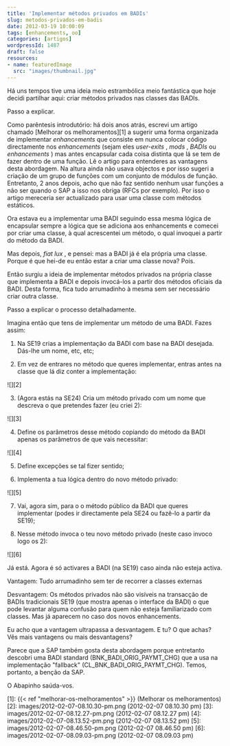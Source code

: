 ```yaml
---
title: 'Implementar métodos privados em BADIs'
slug: metodos-privados-em-badis
date: 2012-03-19 10:00:09
tags: [enhancements, oo]
categories: [artigos]
wordpressId: 1487
draft: false
resources:
- name: featuredImage
  src: "images/thumbnail.jpg"
---
```

Há uns tempos tive uma ideia meio estrambólica meio fantástica que hoje decidi partilhar aqui: criar métodos privados nas classes das BADIs.

Passo a explicar.

<!--more-->

Como parêntesis introdutório: há dois anos atrás, escrevi um artigo chamado [Melhorar os melhoramentos][1] a sugerir uma forma organizada de implementar _enhancements_ que consiste em nunca colocar código directamente nos _enhancements_ (sejam eles _user-exits_ , _mods_ , _BADIs_ ou _enhancements_ ) mas antes encapsular cada coisa distinta que lá se tem de fazer dentro de uma função. Lê o artigo para entenderes as vantagens desta abordagem. Na altura ainda não usava objectos e por isso sugeri a criação de um grupo de funções com um conjunto de módulos de função. Entretanto, 2 anos depois, acho que não faz sentido nenhum usar funções a não ser quando o SAP a isso nos obriga (RFCs por exemplo). Por isso o artigo mereceria ser actualizado para usar uma classe com métodos estáticos.

Ora estava eu a implementar uma BADI seguindo essa mesma lógica de encapsular sempre a lógica que se adiciona aos enhancements e comecei por criar uma classe, à qual acrescentei um método, o qual invoquei a partir do método da BADI.

Mas depois, _fiat lux_ , e pensei: mas a BADI já é ela própria uma classe. Porque é que hei-de eu então estar a criar uma classe nova? Pois.

Então surgiu a ideia de implementar métodos privados na própria classe que implementa a BADI e depois invocá-los a partir dos métodos oficiais da BADI. Desta forma, fica tudo arrumadinho à mesma sem ser necessário criar outra classe.

Passo a explicar o processo detalhadamente.

Imagina então que tens de implementar um método de uma BADI. Fazes assim:

  1. Na SE19 crias a implementação da BADI com base na BADI desejada. Dás-lhe um nome, etc, etc;

  2. Em vez de entrares no método que queres implementar, entras antes na classe que lá diz conter a implementação:

![][2]

  3. (Agora estás na SE24) Cria um método privado com um nome que descreva o que pretendes fazer (eu criei 2):

![][3]

  4. Define os parâmetros desse método copiando do método da BADI apenas os parâmetros de que vais necessitar:

![][4]

  5. Define excepções se tal fizer sentido;

  6. Implementa a tua lógica dentro do novo método privado:

![][5]

  7. Vai, agora sim, para o o método público da BADI que queres implementar (podes ir directamente pela SE24 ou fazê-lo a partir da SE19);

  8. Nesse método invoca o teu novo método privado (neste caso invoco logo os 2):

![][6]

Já está. Agora é só activares a BADI (na SE19) caso ainda não esteja activa.

Vantagem: Tudo arrumadinho sem ter de recorrer a classes externas

Desvantagem: Os métodos privados não são visíveis na transacção de BADIs tradicionais SE19 (que mostra apenas o interface da BADI) o que pode levantar alguma confusão para quem não esteja familiarizado com classes. Mas já aparecem no caso dos novos enhancements.

Eu acho que a vantagem ultrapassa a desvantagem. E tu? O que achas? Vês mais vantagens ou mais desvantagens?

Parece que a SAP também gosta desta abordagem porque entretanto descobri uma BADI standard (BNK_BADI_ORIG_PAYMT_CHG) que a usa na implementação "fallback" (CL_BNK_BADI_ORIG_PAYMT_CHG). Temos, portanto, a benção da SAP.

O Abapinho saúda-vos.

   [1]: {{< ref "melhorar-os-melhoramentos" >}} (Melhorar os melhoramentos)
   [2]: images/2012-02-07-08.10.30-pm.png (2012-02-07 08.10.30 pm)
   [3]: images/2012-02-07-08.12.27-pm.png (2012-02-07 08.12.27 pm)
   [4]: images/2012-02-07-08.13.52-pm.png (2012-02-07 08.13.52 pm)
   [5]: images/2012-02-07-08.46.50-pm.png (2012-02-07 08.46.50 pm)
   [6]: images/2012-02-07-08.09.03-pm.png (2012-02-07 08.09.03 pm)
